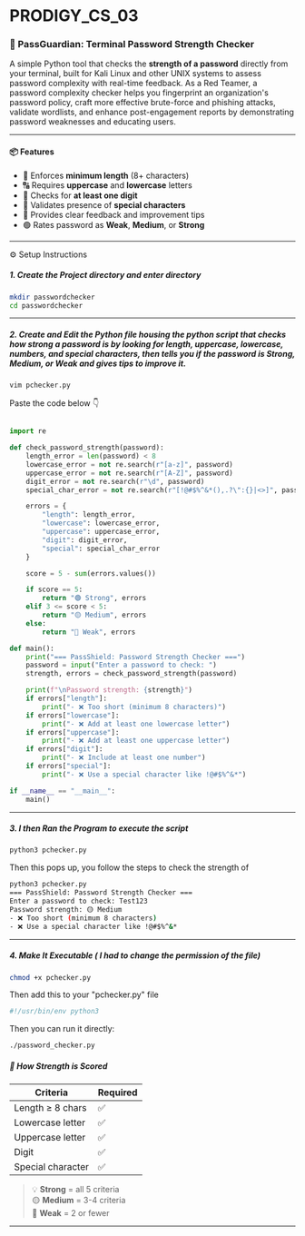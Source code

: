 # PRODIGY_CS_03

### 🔐 PassGuardian: Terminal Password Strength Checker

A simple Python tool that checks the **strength of a password** directly from your terminal, built for Kali Linux and other UNIX systems to assess password complexity with real-time feedback. As a Red Teamer, a password complexity checker helps you fingerprint an organization's password policy, craft more effective brute-force and phishing attacks, validate wordlists, and enhance post-engagement reports by demonstrating password weaknesses and educating users.

---

#### 📦 Features

- 📏 Enforces **minimum length** (8+ characters)
- 🔠 Requires **uppercase** and **lowercase** letters
- 🔢 Checks for **at least one digit**
- 🔣 Validates presence of **special characters**
- 🧠 Provides clear feedback and improvement tips
- 🟢 Rates password as **Weak**, **Medium**, or **Strong**

---

⚙️ Setup Instructions

##### 1. Create the Project directory and enter directory

```bash
mkdir passwordchecker
cd passwordchecker
```

---

##### 2. Create and Edit the Python file housing the python script that checks how strong a password is by looking for length, uppercase, lowercase, numbers, and special characters, then tells you if the password is Strong, Medium, or Weak and gives tips to improve it.

```bash
vim pchecker.py
```

Paste the code below 👇

```python

import re

def check_password_strength(password):
    length_error = len(password) < 8
    lowercase_error = not re.search(r"[a-z]", password)
    uppercase_error = not re.search(r"[A-Z]", password)
    digit_error = not re.search(r"\d", password)
    special_char_error = not re.search(r"[!@#$%^&*(),.?\":{}|<>]", password)

    errors = {
        "length": length_error,
        "lowercase": lowercase_error,
        "uppercase": uppercase_error,
        "digit": digit_error,
        "special": special_char_error
    }

    score = 5 - sum(errors.values())

    if score == 5:
        return "🟢 Strong", errors
    elif 3 <= score < 5:
        return "🟡 Medium", errors
    else:
        return "🔴 Weak", errors

def main():
    print("=== PassShield: Password Strength Checker ===")
    password = input("Enter a password to check: ")
    strength, errors = check_password_strength(password)

    print(f"\nPassword strength: {strength}")
    if errors["length"]:
        print("- ❌ Too short (minimum 8 characters)")
    if errors["lowercase"]:
        print("- ❌ Add at least one lowercase letter")
    if errors["uppercase"]:
        print("- ❌ Add at least one uppercase letter")
    if errors["digit"]:
        print("- ❌ Include at least one number")
    if errors["special"]:
        print("- ❌ Use a special character like !@#$%^&*")

if __name__ == "__main__":
    main()

```

---

##### 3. I then Ran the Program to execute the script

```bash
python3 pchecker.py
```

Then this pops up, you follow the steps to check the strength of 

```bash
python3 pchecker.py
=== PassShield: Password Strength Checker ===
Enter a password to check: Test123
Password strength: 🟡 Medium
- ❌ Too short (minimum 8 characters)
- ❌ Use a special character like !@#$%^&*
```

---


##### 4. Make It Executable ( I had to change the permission of the file)

```bash
chmod +x pchecker.py
```

Then add this to your "pchecker.py" file

```bash
#!/usr/bin/env python3
```

Then you can run it directly:

```bash
./password_checker.py
```

##### 🧠 How Strength is Scored

| Criteria             | Required |
|----------------------|----------|
| Length ≥ 8 chars     | ✅        |
| Lowercase letter     | ✅        |
| Uppercase letter     | ✅        |
| Digit                | ✅        |
| Special character    | ✅        |

> 💡 **Strong** = all 5 criteria  
> 🟡 **Medium** = 3-4 criteria  
> 🔴 **Weak** = 2 or fewer


---
